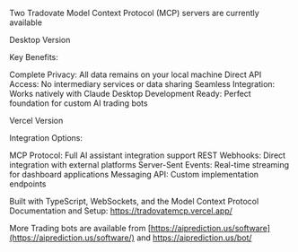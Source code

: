 Two Tradovate Model Context Protocol (MCP) servers are currently available

Desktop Version

Key Benefits:

Complete Privacy: All data remains on your local machine
Direct API Access: No intermediary services or data sharing
Seamless Integration: Works natively with Claude Desktop
Development Ready: Perfect foundation for custom AI trading bots

Vercel Version
 
Integration Options:

MCP Protocol: Full AI assistant integration support
REST Webhooks: Direct integration with external platforms
Server-Sent Events: Real-time streaming for dashboard applications
Messaging API: Custom implementation endpoints

Built with TypeScript, WebSockets, and the Model Context Protocol  
Documentation and Setup: https://tradovatemcp.vercel.app/

More Trading bots are available from [https://aiprediction.us/software](https://aiprediction.us/software/) and https://aiprediction.us/bot/
